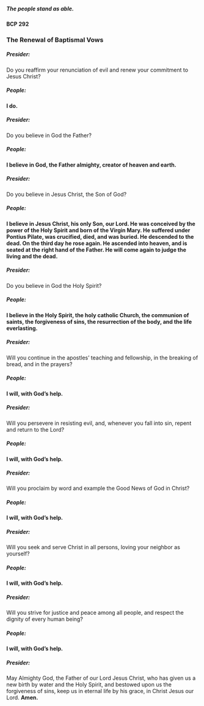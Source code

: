 ##### The people stand as able.
#### BCP 292
### The Renewal of Baptismal Vows
##### Presider:
Do you reaffirm your renunciation of evil and renew your commitment to Jesus Christ?

##### **People:**
**I do.**

##### Presider:
Do you believe in God the Father?

##### **People:**
**I believe in God, the Father almighty, creator of heaven and earth.**

##### Presider:
Do you believe in Jesus Christ, the Son of God?

##### **People:**
**I believe in Jesus Christ, his only Son, our Lord.
He was conceived by the power of the Holy Spirit
and born of the Virgin Mary.
He suffered under Pontius Pilate,
was crucified, died, and was buried.
He descended to the dead.
On the third day he rose again.
He ascended into heaven,
and is seated at the right hand of the Father.
He will come again to judge the living and the dead.**


##### Presider:
Do you believe in God the Holy Spirit?

##### **People:**
**I believe in the Holy Spirit, the holy catholic Church,
the communion of saints, the forgiveness of sins,
the resurrection of the body, and the life everlasting.**

##### Presider:
Will you continue in the apostles’ teaching and fellowship, in the breaking of bread, and in the prayers?

##### **People:**
**I will, with God’s help.**

##### Presider:
Will you persevere in resisting evil, and, whenever you fall into sin, repent and return to the Lord?

##### **People:**
**I will, with God’s help.**

##### Presider:
Will you proclaim by word and example the Good News of God in Christ?

##### **People:**
**I will, with God’s help.**

##### Presider:
Will you seek and serve Christ in all persons, loving your neighbor as yourself?

##### **People:**
**I will, with God’s help.**

##### Presider:
Will you strive for justice and peace among all people, and respect the dignity of every human being?

##### **People:**
**I will, with God’s help.**

##### Presider:
May Almighty God, the Father of our Lord Jesus Christ, who has given us a new birth by water and the Holy Spirit, and bestowed upon us the forgiveness of sins, keep us in eternal life by his grace, in Christ Jesus our Lord. **Amen.**

